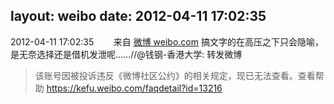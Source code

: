 layout: weibo
date: 2012-04-11 17:02:35
---
<meta name="referrer" content="no-referrer" />

2012-04-11 17:02:35  &nbsp;&nbsp;&nbsp;&nbsp;&nbsp;&nbsp; 来自 <a href="http://weibo.com/" rel="nofollow">微博 weibo.com</a>
搞文字的在高压之下只会隐喻，是无奈选择还是借机发泄呢……//@钱钢-香港大学: 转发微博
>  该账号因被投诉违反《微博社区公约》的相关规定，现已无法查看。查看帮助 https://kefu.weibo.com/faqdetail?id=13216
